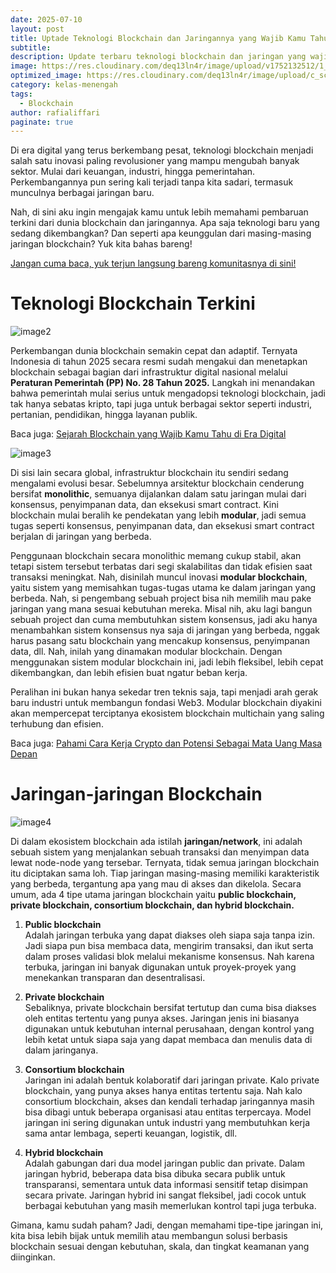 ```yaml
---
date: 2025-07-10
layout: post
title: Uptade Teknologi Blockchain dan Jaringannya yang Wajib Kamu Tahu
subtitle: 
description: Update terbaru teknologi blockchain dan jaringan yang wajib kamu tahu untuk tetap relevan di era digital. Simak infonya di sini!
image: https://res.cloudinary.com/deq13ln4r/image/upload/v1752132512/1_krxntl.png
optimized_image: https://res.cloudinary.com/deq13ln4r/image/upload/c_scale,w_380/v1752132512/1_krxntl.png
category: kelas-menengah
tags:
  - Blockchain
author: rafialiffari
paginate: true
--- 
```

Di era digital yang terus berkembang pesat, teknologi blockchain menjadi salah satu inovasi paling revolusioner yang mampu mengubah banyak sektor. Mulai dari keuangan, industri, hingga pemerintahan. Perkembangannya pun sering kali terjadi tanpa kita sadari, termasuk munculnya berbagai jaringan baru.

Nah, di sini aku ingin mengajak kamu untuk lebih memahami pembaruan terkini dari dunia blockchain dan jaringannya. Apa saja teknologi baru yang sedang dikembangkan? Dan seperti apa keunggulan dari masing-masing jaringan blockchain? Yuk kita bahas bareng\!

[Jangan cuma baca, yuk terjun langsung bareng komunitasnya di sini\!](https://t.me/Blockhore)

# Teknologi Blockchain Terkini

![image2](https://res.cloudinary.com/deq13ln4r/image/upload/v1752132509/2_l4uj9o.png)

Perkembangan dunia blockchain semakin cepat dan adaptif. Ternyata Indonesia di tahun 2025 secara resmi sudah mengakui dan menetapkan blockchain sebagai bagian dari infrastruktur digital nasional melalui **Peraturan Pemerintah (PP) No. 28 Tahun 2025\.** Langkah ini menandakan bahwa pemerintah mulai serius untuk mengadopsi teknologi blockchain, jadi tak hanya sebatas kripto, tapi juga untuk berbagai sektor seperti industri, pertanian, pendidikan, hingga layanan publik.

Baca juga: [Sejarah Blockchain yang Wajib Kamu Tahu di Era Digital](https://blockhore.netlify.app/sejarah-blockchain-yang-wajib-kamu-tahu-di-era-digital/)

![image3](https://res.cloudinary.com/deq13ln4r/image/upload/v1752132509/3_xqfphf.png)

Di sisi lain secara global, infrastruktur blockchain itu sendiri sedang mengalami evolusi besar. Sebelumnya arsitektur blockchain cenderung bersifat **monolithic**, semuanya dijalankan dalam satu jaringan mulai dari konsensus, penyimpanan data, dan eksekusi smart contract. Kini blockchain mulai beralih ke pendekatan yang lebih **modular**, jadi semua tugas seperti konsensus, penyimpanan data, dan eksekusi smart contract berjalan di jaringan yang berbeda.

Penggunaan blockchain secara monolithic memang cukup stabil, akan tetapi sistem tersebut terbatas dari segi skalabilitas dan tidak efisien saat transaksi meningkat. Nah, disinilah muncul inovasi **modular blockchain**, yaitu sistem yang memisahkan tugas-tugas utama ke dalam jaringan yang berbeda. Nah, si pengembang sebuah project bisa nih memilih mau pake jaringan yang mana sesuai kebutuhan mereka. Misal nih, aku lagi bangun sebuah project dan cuma membutuhkan sistem konsensus, jadi aku hanya menambahkan sistem konsensus nya saja di jaringan yang berbeda, nggak harus pasang satu blockchain yang mencakup konsensus, penyimpanan data, dll. Nah, inilah yang dinamakan modular blockchain. Dengan menggunakan sistem modular blockchain ini, jadi lebih fleksibel, lebih cepat dikembangkan, dan lebih efisien buat ngatur beban kerja.

Peralihan ini bukan hanya sekedar tren teknis saja, tapi menjadi arah gerak baru industri untuk membangun fondasi Web3. Modular blockchain diyakini akan mempercepat terciptanya ekosistem blockchain multichain yang saling terhubung dan efisien.

Baca juga: [Pahami Cara Kerja Crypto dan Potensi Sebagai Mata Uang Masa Depan](https://blockhore.netlify.app/pahami-cara-kerja-crypto-dan-potensinya-sebagai-uang-masa-depan/)

# Jaringan-jaringan Blockchain

![image4](https://res.cloudinary.com/deq13ln4r/image/upload/v1752132509/4_rwwuuz.png)

Di dalam ekosistem blockchain ada istilah **jaringan/network**, ini adalah sebuah sistem yang menjalankan sebuah transaksi dan menyimpan data lewat node-node yang tersebar. Ternyata, tidak semua jaringan blockchain itu diciptakan sama loh. Tiap jaringan masing-masing memiliki karakteristik yang berbeda, tergantung apa yang mau di akses dan dikelola. Secara umum, ada 4 tipe utama jaringan blockchain yaitu **public blockchain, private blockchain, consortium blockchain, dan hybrid blockchain.**

1. **Public blockchain**  
   Adalah jaringan terbuka yang dapat diakses oleh siapa saja tanpa izin. Jadi siapa pun bisa membaca data, mengirim transaksi, dan ikut serta dalam proses validasi blok melalui mekanisme konsensus. Nah karena terbuka, jaringan ini banyak digunakan untuk proyek-proyek yang menekankan transparan dan desentralisasi.  
     
2. **Private blockchain**  
   Sebaliknya, private blockchain bersifat tertutup dan cuma bisa diakses oleh entitas tertentu yang punya akses. Jaringan jenis ini biasanya digunakan untuk kebutuhan internal perusahaan, dengan kontrol yang lebih ketat untuk siapa saja yang dapat membaca dan menulis data di dalam jaringanya.  
     
3. **Consortium blockchain**  
   Jaringan ini adalah bentuk kolaboratif dari jaringan private. Kalo private blockchain, yang punya akses hanya entitas tertentu saja. Nah kalo consortium blockchain, akses dan kendali terhadap jaringannya masih bisa dibagi untuk beberapa organisasi atau entitas terpercaya. Model jaringan ini sering digunakan untuk industri yang membutuhkan kerja sama antar lembaga, seperti keuangan, logistik, dll.  
     
4. **Hybrid blockchain**  
   Adalah gabungan dari dua model jaringan public dan private. Dalam jaringan hybrid, beberapa data bisa dibuka secara publik untuk transparansi, sementara untuk data informasi sensitif tetap disimpan secara private. Jaringan hybrid ini sangat fleksibel, jadi cocok untuk berbagai kebutuhan yang masih memerlukan kontrol tapi juga terbuka.

Gimana, kamu sudah paham? Jadi, dengan memahami tipe-tipe jaringan ini, kita bisa lebih bijak untuk memilih atau membangun solusi berbasis blockchain sesuai dengan kebutuhan, skala, dan tingkat keamanan yang diinginkan.
